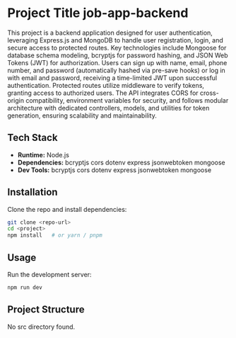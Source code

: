 
<!-- LAZYDOCS START -->
# Project Title job-app-backend

This project is a backend application designed for user authentication, leveraging Express.js and MongoDB to handle user registration, login, and secure access to protected routes. Key technologies include Mongoose for database schema modeling, bcryptjs for password hashing, and JSON Web Tokens (JWT) for authorization. Users can sign up with name, email, phone number, and password (automatically hashed via pre-save hooks) or log in with email and password, receiving a time-limited JWT upon successful authentication. Protected routes utilize middleware to verify tokens, granting access to authorized users. The API integrates CORS for cross-origin compatibility, environment variables for security, and follows modular architecture with dedicated controllers, models, and utilities for token generation, ensuring scalability and maintainability.

## Tech Stack
- **Runtime:** Node.js
- **Dependencies:** 
bcryptjs
cors
dotenv
express
jsonwebtoken
mongoose
- **Dev Tools:** 
bcryptjs
cors
dotenv
express
jsonwebtoken
mongoose


## Installation
Clone the repo and install dependencies:

```bash
git clone <repo-url>
cd <project>
npm install   # or yarn / pnpm
```

## Usage
Run the development server:

```bash
npm run dev
```


## Project Structure
No src directory found.

<!-- LAZYDOCS END -->
